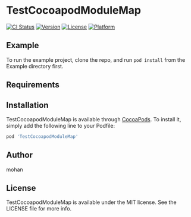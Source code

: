 # TestCocoapodModuleMap

[![CI Status](https://img.shields.io/travis/mohan/TestCocoapodModuleMap.svg?style=flat)](https://travis-ci.org/mohan/TestCocoapodModuleMap)
[![Version](https://img.shields.io/cocoapods/v/TestCocoapodModuleMap.svg?style=flat)](https://cocoapods.org/pods/TestCocoapodModuleMap)
[![License](https://img.shields.io/cocoapods/l/TestCocoapodModuleMap.svg?style=flat)](https://cocoapods.org/pods/TestCocoapodModuleMap)
[![Platform](https://img.shields.io/cocoapods/p/TestCocoapodModuleMap.svg?style=flat)](https://cocoapods.org/pods/TestCocoapodModuleMap)

## Example

To run the example project, clone the repo, and run `pod install` from the Example directory first.

## Requirements

## Installation

TestCocoapodModuleMap is available through [CocoaPods](https://cocoapods.org). To install
it, simply add the following line to your Podfile:

```ruby
pod 'TestCocoapodModuleMap'
```

## Author

mohan

## License

TestCocoapodModuleMap is available under the MIT license. See the LICENSE file for more info.
